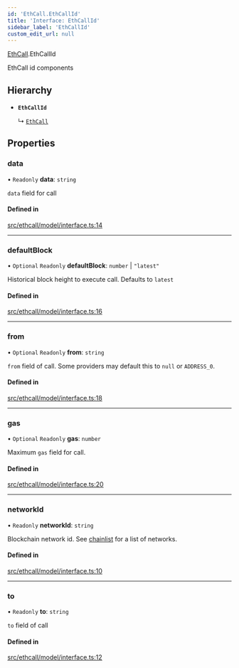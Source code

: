 ```yaml
---
id: 'EthCall.EthCallId'
title: 'Interface: EthCallId'
sidebar_label: 'EthCallId'
custom_edit_url: null
---
```


[EthCall](../namespaces/EthCall.md).EthCallId

EthCall id components

## Hierarchy

-   **`EthCallId`**

    ↳ [`EthCall`](EthCall.EthCall-1.md)

## Properties

### data

• `Readonly` **data**: `string`

`data` field for call

#### Defined in

[src/ethcall/model/interface.ts:14](https://github.com/leovigna/web3-redux/blob/2db3cc0/src/ethcall/model/interface.ts#L14)

---

### defaultBlock

• `Optional` `Readonly` **defaultBlock**: `number` \| `"latest"`

Historical block height to execute call. Defaults to `latest`

#### Defined in

[src/ethcall/model/interface.ts:16](https://github.com/leovigna/web3-redux/blob/2db3cc0/src/ethcall/model/interface.ts#L16)

---

### from

• `Optional` `Readonly` **from**: `string`

`from` field of call. Some providers may default this to `null` or `ADDRESS_0`.

#### Defined in

[src/ethcall/model/interface.ts:18](https://github.com/leovigna/web3-redux/blob/2db3cc0/src/ethcall/model/interface.ts#L18)

---

### gas

• `Optional` `Readonly` **gas**: `number`

Maximum `gas` field for call.

#### Defined in

[src/ethcall/model/interface.ts:20](https://github.com/leovigna/web3-redux/blob/2db3cc0/src/ethcall/model/interface.ts#L20)

---

### networkId

• `Readonly` **networkId**: `string`

Blockchain network id.
See [chainlist](https://chainlist.org/) for a list of networks.

#### Defined in

[src/ethcall/model/interface.ts:10](https://github.com/leovigna/web3-redux/blob/2db3cc0/src/ethcall/model/interface.ts#L10)

---

### to

• `Readonly` **to**: `string`

`to` field of call

#### Defined in

[src/ethcall/model/interface.ts:12](https://github.com/leovigna/web3-redux/blob/2db3cc0/src/ethcall/model/interface.ts#L12)
